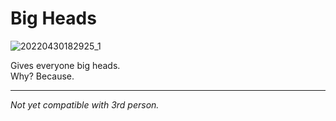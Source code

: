 # Big Heads
![20220430182925_1](https://user-images.githubusercontent.com/67178445/166098279-0a5aa49f-96d2-4ac2-bf9c-364bc9ef59a6.jpg)

Gives everyone big heads.   
Why? Because.

---

*Not yet compatible with 3rd person.*
